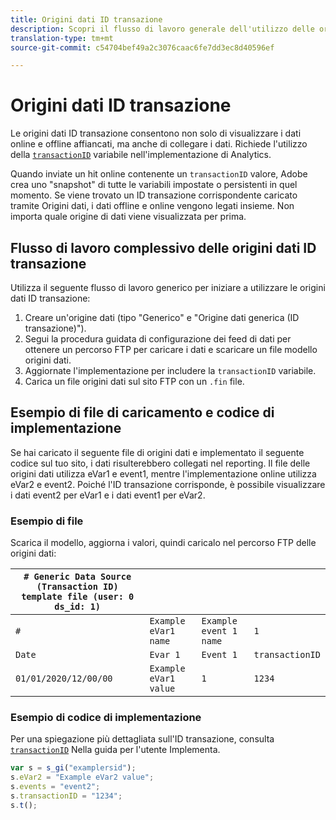 ```yaml
---
title: Origini dati ID transazione
description: Scopri il flusso di lavoro generale dell'utilizzo delle origini dati ID transazione.
translation-type: tm+mt
source-git-commit: c54704bef49a2c3076caac6fe7dd3ec8d40596ef

---
```



# Origini dati ID transazione

Le origini dati ID transazione consentono non solo di visualizzare i dati online e offline affiancati, ma anche di collegare i dati. Richiede l&#39;utilizzo della [`transactionID`](/help/implement/vars/page-vars/transactionid.md) variabile nell&#39;implementazione di Analytics.

Quando inviate un hit online contenente un `transactionID` valore, Adobe crea uno &quot;snapshot&quot; di tutte le variabili impostate o persistenti in quel momento. Se viene trovato un ID transazione corrispondente caricato tramite Origini dati, i dati offline e online vengono legati insieme. Non importa quale origine di dati viene visualizzata per prima.

## Flusso di lavoro complessivo delle origini dati ID transazione

Utilizza il seguente flusso di lavoro generico per iniziare a utilizzare le origini dati ID transazione:

1. Creare un&#39;origine dati (tipo &quot;Generico&quot; e &quot;Origine dati generica (ID transazione)&quot;).
1. Segui la procedura guidata di configurazione dei feed di dati per ottenere un percorso FTP per caricare i dati e scaricare un file modello origini dati.
1. Aggiornate l&#39;implementazione per includere la `transactionID` variabile.
1. Carica un file origini dati sul sito FTP con un `.fin` file.

## Esempio di file di caricamento e codice di implementazione

Se hai caricato il seguente file di origini dati e implementato il seguente codice sul tuo sito, i dati risulterebbero collegati nel reporting. Il file delle origini dati utilizza eVar1 e event1, mentre l&#39;implementazione online utilizza eVar2 e event2. Poiché l&#39;ID transazione corrisponde, è possibile visualizzare i dati event2 per eVar1 e i dati event1 per eVar2.

### Esempio di file

Scarica il modello, aggiorna i valori, quindi caricalo nel percorso FTP delle origini dati:

| `# Generic Data Source (Transaction ID) template file (user: 0 ds_id: 1)` |  |  |  |
|---|---|---|---|
| `#` | `Example eVar1 name` | `Example event 1 name` | `1` |
| `Date` | `Evar 1` | `Event 1` | `transactionID` |
| `01/01/2020/12/00/00` | `Example eVar1 value` | `1` | `1234` |

### Esempio di codice di implementazione

Per una spiegazione più dettagliata sull&#39;ID transazione, consulta [`transactionID`](/help/implement/vars/page-vars/transactionid.md) Nella guida per l&#39;utente Implementa.

```js
var s = s_gi("examplersid");
s.eVar2 = "Example eVar2 value";
s.events = "event2";
s.transactionID = "1234";
s.t();
```
